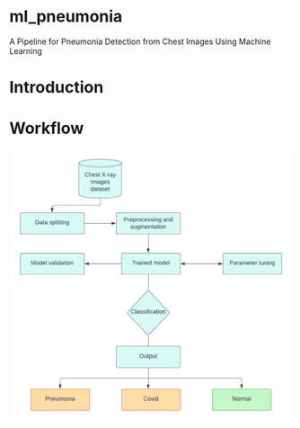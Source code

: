 # ml_pneumonia
A Pipeline for Pneumonia Detection from Chest Images Using Machine Learning
# Introduction
# Workflow
![Workflow](./workflow/workflow.png)
